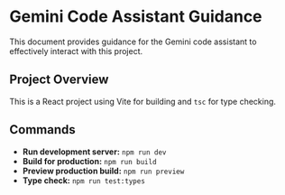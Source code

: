 # Gemini Code Assistant Guidance

This document provides guidance for the Gemini code assistant to effectively interact with this project.

## Project Overview

This is a React project using Vite for building and `tsc` for type checking.

## Commands

*   **Run development server:** `npm run dev`
*   **Build for production:** `npm run build`
*   **Preview production build:** `npm run preview`
*   **Type check:** `npm run test:types`
